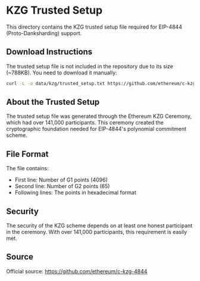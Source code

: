 # KZG Trusted Setup

This directory contains the KZG trusted setup file required for EIP-4844 (Proto-Danksharding) support.

## Download Instructions

The trusted setup file is not included in the repository due to its size (~788KB). You need to download it manually:

```bash
curl -L -o data/kzg/trusted_setup.txt https://github.com/ethereum/c-kzg-4844/raw/main/src/trusted_setup.txt
```

## About the Trusted Setup

The trusted setup file was generated through the Ethereum KZG Ceremony, which had over 141,000 participants. This ceremony created the cryptographic foundation needed for EIP-4844's polynomial commitment scheme.

## File Format

The file contains:
- First line: Number of G1 points (4096)
- Second line: Number of G2 points (65)
- Following lines: The points in hexadecimal format

## Security

The security of the KZG scheme depends on at least one honest participant in the ceremony. With over 141,000 participants, this requirement is easily met.

## Source

Official source: https://github.com/ethereum/c-kzg-4844